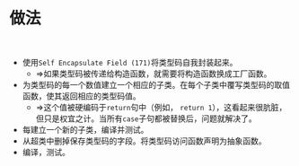 # 做法

<br>

- 使用`Self Encapsulate Field (171)`将类型码自我封装起来。
  - ⇒如果类型码被传递给构造函数，就需要将构造函数换成工厂函数。
- 为类型码的每一个数值建立一个相应的子类。在每个子类中覆写类型码的取值函数，使其返回相应的类型码值。
  - ⇒这个值被硬编码于`return`句中（例如， `return 1`），这看起来很肮脏，但只是权宜之计。当所有`case`子句都被替换后，问题就解决了。
- 每建立一个新的子类，编译并测试。
- 从超类中删掉保存类型码的字段。将类型码访问函数声明为抽象函数。
- 编译，测试。

<br>

